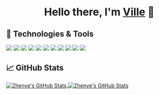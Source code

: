 <div align="center">
   <h1>Hello there, I'm <a href="https://www.vill.dev">Ville</a> 👋 </h1>
</div>

## 🔧 Technologies & Tools

![](https://img.shields.io/badge/OS-MacOS-6aa6f8?style=flat&logo=apple&logoColor=white&color=00beff)
![](https://img.shields.io/badge/OS-Linux-informational?style=flat&logo=linux&logoColor=white&color=00beff)
![](https://img.shields.io/badge/Editor-VS_Code-informational?style=flat&logo=visual-studio-code&logoColor=white&color=00beff)
![](https://img.shields.io/badge/Code-JavaScript-informational?style=flat&logo=javascript&logoColor=white&color=00beff)
![](https://img.shields.io/badge/Code-React-informational?style=flat&logo=react&logoColor=white&color=00beff)
![](https://img.shields.io/badge/Code-Python-informational?style=flat&logo=python&logoColor=white&color=00beff)
![](https://img.shields.io/badge/Code-Golang-informational?style=flat&logo=go&logoColor=white&color=00beff)
![](https://img.shields.io/badge/Shell-Bash-informational?style=flat&logo=gnu-bash&logoColor=white&color=00beff)
![](https://img.shields.io/badge/Tools-PostgreSQL-informational?style=flat&logo=postgresql&logoColor=white&color=00beff)
![](https://img.shields.io/badge/Tools-Docker-informational?style=flat&logo=docker&logoColor=white&color=00beff)
![](https://img.shields.io/badge/Tools-Kubernetes-informational?style=flat&logo=kubernetes&logoColor=white&color=00beff)

## &#x1f4c8; GitHub Stats

<a href="https://github.com/vsaramaa/vsaramaa">
  <img align="center" src="https://github-readme-stats.vercel.app/api/top-langs/?username=vpukari&hide=c%2B%2B,c,html&title_color=00beff&text_color=8a919a&icon_color=00beff&bg_color=0e1116" alt="Zhenye's GitHub Stats" />
</a>

<a href="https://github.com/vsaramaa/vsaramaa">
  <img align="center" src="https://github-readme-stats.vercel.app/api?username=vpukari&show_icons=true&line_height=27&count_private=true&title_color=00beff&text_color=8a919a&icon_color=00beff&bg_color=0e1116" alt="Zhenye's GitHub Stats" />
</a>
